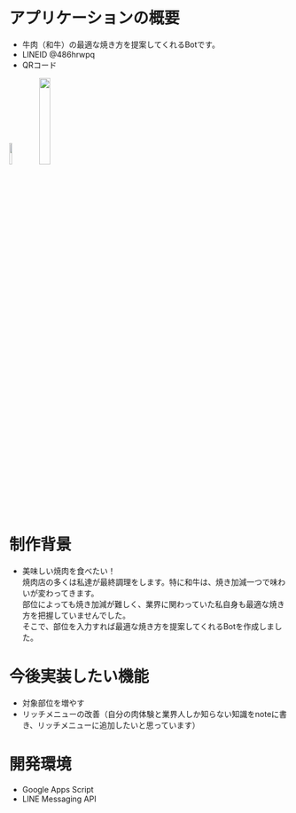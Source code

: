 # アプリケーションの概要
- 牛肉（和牛）の最適な焼き方を提案してくれるBotです。
- LINEID @486hrwpq
- QRコード  
<img src="https://user-images.githubusercontent.com/64761563/87368164-e4691380-c5b7-11ea-9b84-b22ac51259e3.png" width=10%>
<img src="https://user-images.githubusercontent.com/64761563/87365920-65251100-c5b2-11ea-8685-c95c14c14015.PNG" width=20%>


# 制作背景
- 美味しい焼肉を食べたい！  
焼肉店の多くは私達が最終調理をします。特に和牛は、焼き加減一つで味わいが変わってきます。  
部位によっても焼き加減が難しく、業界に関わっていた私自身も最適な焼き方を把握していませんでした。  
そこで、部位を入力すれば最適な焼き方を提案してくれるBotを作成しました。

# 今後実装したい機能
- 対象部位を増やす
- リッチメニューの改善（自分の肉体験と業界人しか知らない知識をnoteに書き、リッチメニューに追加したいと思っています）

# 開発環境
-  Google Apps Script  
-  LINE Messaging API
